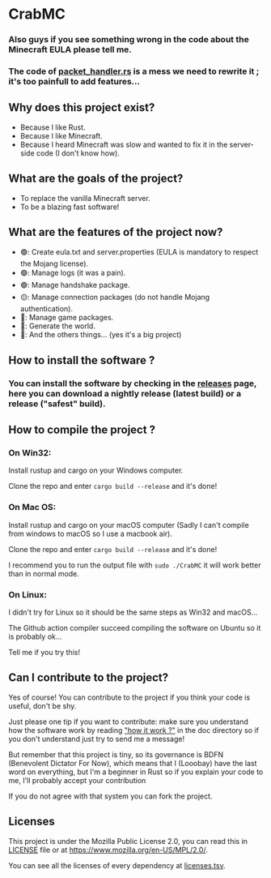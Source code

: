 # CrabMC

### Also guys if you see something wrong in the code about the Minecraft EULA please tell me.

### The code of [packet_handler.rs](src/network/packet_handler.rs) is a mess we need to rewrite it ; it's too painfull to add features...

## Why does this project exist?

* Because I like Rust.
* Because I like Minecraft.
* Because I heard Minecraft was slow and wanted to fix it in the server-side code (I don't know how).

## What are the goals of the project?

* To replace the vanilla Minecraft server.
* To be a blazing fast software!

## What are the features of the project now?

* 🟢: Create eula.txt and server.properties (EULA is mandatory to respect the Mojang license).
* 🟢: Manage logs (it was a pain).
* 🟢: Manage handshake package.
* 🟡: Manage connection packages (do not handle Mojang authentication).
* 🔴: Manage game packages.
* 🔴: Generate the world.
* 🔴: And the others things... (yes it's a big project)

## How to install the software ?

### You can install the software by checking in the [releases](https://github.com/Looobay/CrabMC/releases) page, here you can download a nightly release (latest build) or a release ("safest" build).

## How to compile the project ?

### On Win32:
Install rustup and cargo on your Windows computer.

Clone the repo and enter `cargo build --release` and it's done!

### On Mac OS:
Install rustup and cargo on your macOS computer (Sadly I can't compile from windows to macOS so I use a macbook air).

Clone the repo and enter `cargo build --release` and it's done!

I recommend you to run the output file with `sudo ./CrabMC` it will work better than in normal mode.

### On Linux:
I didn't try for Linux so it should be the same steps as Win32 and macOS...

The Github action compiler succeed compiling the software on Ubuntu so it is probably ok...

Tell me if you try this!

## Can I contribute to the project?
Yes of course! You can contribute to the project if you think your code is useful, don't be shy.

Just please one tip if you want to contribute: make sure you understand how the software work by reading ["how it work ?"](doc/how_it_work.md) in the doc directory so if you don't understand just try to send me a message!

But remember that this project is tiny, so its governance is BDFN (Benevolent Dictator For Now), which means that I (Looobay) have the last word on everything, but I'm a beginner in Rust so if you explain your code to me, I'll probably accept your contribution

If you do not agree with that system you can fork the project.

## Licenses

This project is under the Mozilla Public License 2.0, you can read this in [LICENSE](LICENSE) file or at https://www.mozilla.org/en-US/MPL/2.0/.

You can see all the licenses of every dependency at [licenses.tsv](licenses.tsv).
